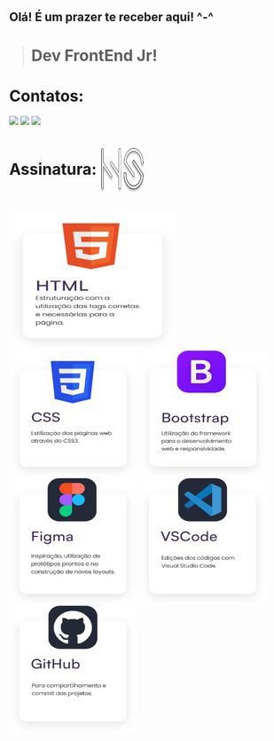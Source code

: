 ## Olá! É um prazer te receber aqui! ^-^
> # Dev FrontEnd Jr!

 # Contatos:
<div> 
  <a href="https://www.instagram.com/hellxsiena/" target="_blank"><img src="https://img.shields.io/badge/-Instagram-%23E4405F?style=for-the-badge&logo=instagram&logoColor=white" target="_blank"></a>
  <a href = "mailto:contatohelenasiena"><img src="https://img.shields.io/badge/-Gmail-%23333?style=for-the-badge&logo=gmail&logoColor=white" target="_blank"></a>
  <a href="https://www.linkedin.com/in/helena-siena-150428237/" target="_blank"><img src="https://img.shields.io/badge/-LinkedIn-%230077B5?style=for-the-badge&logo=linkedin&logoColor=white" target="_blank"></a> 
  
</div>

# Assinatura:  <img align="center" alt="HS" height="80" width="80" src="https://raw.githubusercontent.com/HelenaSiena/Figma-Potfolio/main/Site%20Pessoal%20-%20GitHub/Componentes/Logo-HS-footer.svg">

<div style="display: inline_block"><br>
  
  <img align="center" alt="HTML" height="250" width="300" src="https://raw.githubusercontent.com/HelenaSiena/Figma-Potfolio/main/Site%20Pessoal%20-%20GitHub/Componentes/Skills/html.svg">
    <img align="center" alt="CSS" height="230" width="230" src="https://raw.githubusercontent.com/HelenaSiena/Figma-Potfolio/main/Site%20Pessoal%20-%20GitHub/Componentes/Skills/css.svg">
    <img align="center" alt="Bootstrap" height="230" width="230" src="https://raw.githubusercontent.com/HelenaSiena/Figma-Potfolio/main/Site%20Pessoal%20-%20GitHub/Componentes/Skills/bootstrap.svg">
    <img align="center" alt="Figma" height="230" width="230" src="https://raw.githubusercontent.com/HelenaSiena/Figma-Potfolio/main/Site%20Pessoal%20-%20GitHub/Componentes/Skills/figma.svg">
      <img align="center" alt="VsCode" height="230" width="230" src="https://raw.githubusercontent.com/HelenaSiena/Figma-Potfolio/main/Site%20Pessoal%20-%20GitHub/Componentes/Skills/vscode.svg">
      <img align="center" alt="GitHub" height="230" width="230" src="https://raw.githubusercontent.com/HelenaSiena/Figma-Potfolio/main/Site%20Pessoal%20-%20GitHub/Componentes/Skills/github.svg">

</div>
  








<!--Créditos da configuração/código: Rafaella Ballerini -->

  <!--<img align="center" alt="Rafa-Ts" height="30" width="40" src="https://raw.githubusercontent.com/devicons/devicon/master/icons/typescript/typescript-plain.svg">-->
  <!--  <img align="center" alt="Rafa-React" height="30" width="40" src="https://raw.githubusercontent.com/devicons/devicon/master/icons/react/react-original.svg">-->
  <!--   <img align="right" alt="Rafa-pic" height="150" style="border-radius:50px;" src="https://media.discordapp.net/attachments/639956127056134178/890373478988013628/Publicacoes_Instagram_1_1.png?width=676&height=676">
   <img align="center" alt="JS" height="30" width="40" src="https://raw.githubusercontent.com/devicons/devicon/master/icons/javascript/javascript-plain.svg">
  <img align="center" alt="JQuery" height="30" width="40" src="https://raw.githubusercontent.com/devicons/devicon/master/icons/jquery/jquery-original.svg"> --> 
  
  <!-- 
<div style="display: inline_block"><br>
  
  <img align="center" alt="HTML" height="30" width="40" src="https://raw.githubusercontent.com/devicons/devicon/master/icons/html5/html5-original.svg">
  <img align="center" alt="CSS" height="30" width="40" src="https://raw.githubusercontent.com/devicons/devicon/master/icons/css3/css3-original.svg">
  <img align="center" alt="Python" height="30" width="40" src="https://raw.githubusercontent.com/devicons/devicon/master/icons/python/python-original.svg">
  <img align="center" alt="Bootstrap" height="30" width="40" src="https://raw.githubusercontent.com/devicons/devicon/master/icons/bootstrap/bootstrap-original.svg">
  <img align="center" alt="Figma" height="30" width="40" src="https://raw.githubusercontent.com/devicons/devicon/master/icons/figma/figma-original.svg">
  <img align="center" alt="VSCode" height="30" width="40" src="https://raw.githubusercontent.com/devicons/devicon/master/icons/vscode/vscode-original.svg">
  

</div>
-->
